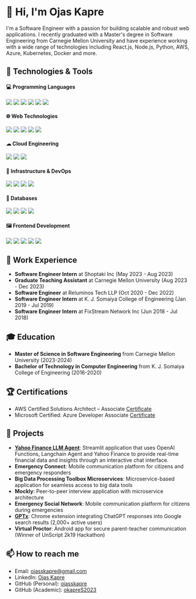 # 👋 Hi, I'm Ojas Kapre

I'm a Software Engineer with a passion for building scalable and robust web applications. I recently graduated with a Master's degree in Software Engineering from Carnegie Mellon University and have experience working with a wide range of technologies including React.js, Node.js, Python, AWS, Azure, Kubernetes, Docker and more.

## 🔧 Technologies & Tools

#### 💻 Programming Languages
![](https://img.shields.io/badge/Code-Python-blue)
![](https://img.shields.io/badge/Code-JavaScript-yellow)
![](https://img.shields.io/badge/Code-TypeScript-blue)
![](https://img.shields.io/badge/Code-SQL-blue)
![](https://img.shields.io/badge/Code-Go-lightblue)
![](https://img.shields.io/badge/Code-Java-red)

#### 🌐 Web Technologies
![](https://img.shields.io/badge/Web-React.js-blue)
![](https://img.shields.io/badge/Web-Vue.js-green)
![](https://img.shields.io/badge/Web-Node.js-lightgreen)
![](https://img.shields.io/badge/Web-Flask-black)
![](https://img.shields.io/badge/Web-Streamlit-yellow)

#### ☁ Cloud Engineering
![](https://img.shields.io/badge/AWS-black?logo=amazonaws&logoColor=orange)
![](https://img.shields.io/badge/GCP-black?logo=googlecloud&logoColor=blue)
![](https://img.shields.io/badge/Azure-black?logo=microsoftazure&logoColor=blue)

#### 🚢 Infrastructure & DevOps
![](https://img.shields.io/badge/DevOps-Docker-blue)
![](https://img.shields.io/badge/DevOps-Kubernetes-lightblue)
![](https://img.shields.io/badge/DevOps-Terraform-purple)
![](https://img.shields.io/badge/DevOps-Git-black)

#### 💾 Databases
![](https://img.shields.io/badge/DB-PostgreSQL-blue)
![](https://img.shields.io/badge/DB-MongoDB-green)
![](https://img.shields.io/badge/DB-MySQL-blue)
![](https://img.shields.io/badge/DB-Elasticsearch-lightblue)

#### 🖼 Frontend Development
![](https://img.shields.io/badge/Frontend-HTML5-orange)
![](https://img.shields.io/badge/Frontend-CSS3-blue)
![](https://img.shields.io/badge/Frontend-Tailwind-blue)
![](https://img.shields.io/badge/Frontend-Redux-purple)
![](https://img.shields.io/badge/Frontend-Storybook-red)

## 💼 Work Experience

- **Software Engineer Intern** at Shoptaki Inc (May 2023 - Aug 2023)
- **Graduate Teaching Assistant** at Carnegie Mellon University (Aug 2023 - Dec 2023)
- **Software Engineer** at Reluminos Tech LLP (Oct 2020 - Dec 2022)
- **Software Engineer Intern** at K. J. Somaiya College of Engineering (Jan 2019 - Jul 2019)
- **Software Engineer Intern** at FixStream Network Inc (Jun 2018 - Jul 2018)

## 🎓 Education

- **Master of Science in Software Engineering** from Carnegie Mellon University (2023-2024)
- **Bachelor of Technology in Computer Engineering** from K. J. Somaiya College of Engineering (2016-2020)

## 🏆 Certifications

- AWS Certified Solutions Architect – Associate [Certificate](https://www.credly.com/badges/616003cd-7970-4b8d-81ef-bf78cfe16143/public_url)
- Microsoft Certified: Azure Developer Associate [Certificate](https://learn.microsoft.com/en-us/users/ojaskapre/credentials/63584507b7bd09d3)

## 🚀 Projects

- **[Yahoo Finance LLM Agent](https://github.com/ojasskapre/yahoo-finance-llm-agent)**: Streamlit application that uses OpenAI Functions, Langchain Agent and Yahoo Finance to provide real-time financial data and insights through an interactive chat interface.
- **Emergency Connect**: Mobile communication platform for citizens and emergency responders
- **Big Data Processing Toolbox Microservices**: Microservice-based application for seamless access to big data tools
- **Mockly**: Peer-to-peer interview application with microservice architecture
- **Emergency Social Network**: Mobile communication platform for citizens during emergencies
- **[GPTx](https://github.com/sarveshkapre/gptx)**: Chrome extension integrating ChatGPT responses into Google search results (2,000+ active users)
- **Virtual Proctor**: Android app for secure parent-teacher communication (Winner of UnScript 2k19 Hackathon)

## 📫 How to reach me

- Email: ojasskapre@gmail.com
- LinkedIn: [Ojas Kapre](https://www.linkedin.com/in/ojasskapre/)
- GitHub (Personal): [ojasskapre](https://github.com/ojasskapre/)
- GitHub (Academic): [okapreS2023](https://github.com/okapreS2023/)

